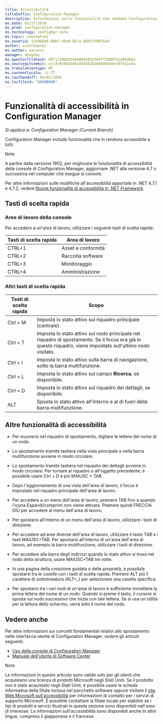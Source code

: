 ```yaml
---
title: Accessibilità
titleSuffix: Configuration Manager
description: Informazioni sulle funzionalità che rendono Configuration Manager accessibile a tutti.
ms.date: 03/27/2019
ms.prod: configuration-manager
ms.technology: configmgr-core
ms.topic: conceptual
ms.assetid: 1cb96666-98bf-49a9-85ca-dbb53f0655e9
author: aczechowski
ms.author: aaroncz
manager: dougeby
ms.openlocfilehash: 0971139b6b5de6869105af697f2b097a1a06d0da
ms.sourcegitcommit: ccc3c929b5585c05d562020e68044de7d7e11c6a
ms.translationtype: HT
ms.contentlocale: it-IT
ms.lasthandoff: 04/02/2020
ms.locfileid: "80598608"
---
```

# <a name="accessibility-features-in-configuration-manager"></a>Funzionalità di accessibilità in Configuration Manager

*Si applica a: Configuration Manager (Current Branch)*


Configuration Manager include funzionalità che lo rendono accessibile a tutti.

> [!Note]  
> A partire dalla versione 1902, per migliorare le funzionalità di accessibilità della console di Configuration Manager, aggiornare .NET alla versione 4.7 o successiva nel computer che esegue la console. <!-- SCCMDocs-pr issue #3228 -->  
> 
> Per altre informazioni sulle modifiche all'accessibilità apportate in .NET 4.7.1 e 4.7.2, vedere [Nuove funzionalità di accessibilità in .NET Framework](https://docs.microsoft.com/dotnet/framework/whats-new/whats-new-in-accessibility).  



## <a name="keyboard-shortcuts"></a>Tasti di scelta rapida

### <a name="console-workspaces"></a>Aree di lavoro della console

Per accedere a un'area di lavoro, utilizzare i seguenti tasti di scelta rapida:  

|Tasti di scelta rapida| Area di lavoro|
|--------|--------|  
|CTRL+1| Asset e conformità|
|CTRL+2|  Raccolta software|
|CTRL+3|  Monitoraggio|
|CTRL+4|  Amministrazione|


### <a name="other-keyboard-shortcuts"></a>Altri tasti di scelta rapida

|Tasti di scelta rapida|  Scopo|
|--------|--------|  
|Ctrl + M|Imposta lo stato attivo sul riquadro principale (centrale).|
|Ctrl + T|Imposta lo stato attivo sul nodo principale nel riquadro di spostamento. Se il focus era già in questo riquadro, viene impostato sull'ultimo nodo visitato.|
|Ctrl + I|Imposta lo stato attivo sulla barra di navigazione, sotto la barra multifunzione.|
|Ctrl + L|Imposta lo stato attivo sul campo **Ricerca**, se disponibile.|
|Ctrl + D|Imposta lo stato attivo sul riquadro dei dettagli, se disponibile.|
|ALT     |Sposta lo stato attivo all'interno e al di fuori della barra multifunzione.|



## <a name="other-accessibility-features"></a>Altre funzionalità di accessibilità

- Per muoversi nel riquadro di spostamento, digitare le lettere del nome di un nodo.

- Lo spostamento tramite tastiera nella vista principale e nella barra multifunzione avviene in modo circolare.

- Lo spostamento tramite tastiera nel riquadro dei dettagli avviene in modo circolare. Per tornare al riquadro o all'oggetto precedente, è possibile usare Ctrl + D e poi MAIUSC + TAB.

- Dopo l'aggiornamento di una vista dell'area di lavoro, il focus è impostato nel riquadro principale dell'area di lavoro.

- Per accedere a un menu dell'area di lavoro, premere TAB fino a quando l'icona Espandi/comprimi non viene attivata. Premere quindi FRECCIA GIÙ per accedere al menu dell'area di lavoro.  

- Per spostarsi all'interno di un menu dell'area di lavoro, utilizzare i tasti di direzione.  

- Per accedere ad aree diverse dell'area di lavoro, utilizzare il tasto TAB e i tasti MAIUSC+TAB. Per spostarsi all'interno di un'area dell'area di lavoro, ad esempio la barra multifunzione, utilizzare i tasti di direzione.  

- Per accedere alla barra degli indirizzi quando lo stato attivo si trova nel nodo della struttura, usare MAIUSC+TAB tre volte.  

- In una pagina della creazione guidata o delle proprietà, è possibile spostarsi tra le caselle con i tasti di scelta rapida. Premere ALT più il carattere di sottolineatura (ALT+_) per selezionare una casella specifica.     

- Per spostarsi tra i vari nodi di un'area di lavoro è sufficiente immettere la prima lettera del nome di un nodo. Quando si preme il tasto, il cursore si sposta sul nodo successivo che inizia con tale lettera. Se si usa un'utilità per la lettura dello schermo, verrà letto il nome del nodo.



## <a name="see-also"></a>Vedere anche

Per altre informazioni sui concetti fondamentali relativi allo spostamento nelle interfacce utente di Configuration Manager, vedere gli articoli seguenti:
- [Uso della console di Configuration Manager](/sccm/core/servers/manage/admin-console)  
- [Manuale dell'utente di Software Center](/sccm/core/understand/software-center)

> [!NOTE]  
> Le informazioni in questo articolo sono valide solo per gli utenti che acquistano una licenza di prodotti Microsoft negli Stati Uniti. Se il prodotto non è stato acquistato negli Stati Uniti, è possibile usare la scheda informativa della filiale inclusa nel pacchetto software oppure visitare il [sito Web Microsoft sull'accessibilità](https://go.microsoft.com/fwlink/?LinkId=8431) per informazioni di contatto per i servizi di supporto Microsoft. È possibile contattare la filiale locale per stabilire se i tipi di prodotti e servizi illustrati in questa sezione sono disponibili nell'area di interesse. Le informazioni sull'accessibilità sono disponibili anche in altre lingue, compreso il giapponese e il francese.  

